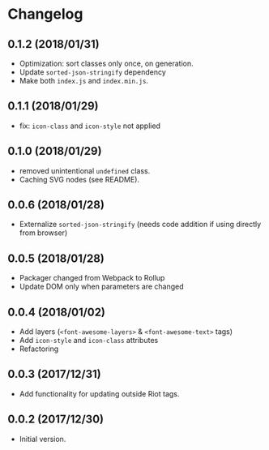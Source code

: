 # Changelog

## 0.1.2 (2018/01/31)

* Optimization: sort classes only once, on generation.
* Update `sorted-json-stringify` dependency
* Make both `index.js` and `index.min.js`.

## 0.1.1 (2018/01/29)

* fix: `icon-class` and `icon-style` not applied

## 0.1.0 (2018/01/29)

* removed unintentional `undefined` class.
* Caching SVG nodes (see README).

## 0.0.6 (2018/01/28)

* Externalize `sorted-json-stringify` (needs code addition if using directly from browser)

## 0.0.5 (2018/01/28)

* Packager changed from Webpack to Rollup
* Update DOM only when parameters are changed

## 0.0.4 (2018/01/02)

* Add layers (`<font-awesome-layers>` & `<font-awesome-text>` tags)
* Add `icon-style` and `icon-class` attributes
* Refactoring

## 0.0.3 (2017/12/31)

* Add functionality for updating outside Riot tags.

## 0.0.2 (2017/12/30)

* Initial version.
